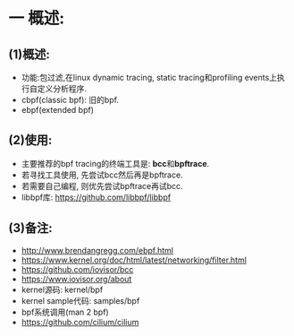 # 一 概述:
## (1)概述:
- 功能:包过滤,在linux dynamic tracing, static tracing和profiling events上执行自定义分析程序.
- cbpf(classic bpf): 旧的bpf.
- ebpf(extended bpf) 

## (2)使用:
- 主要推荐的bpf tracing的终端工具是: **bcc**和**bpftrace**.
- 若寻找工具使用, 先尝试bcc然后再是bpftrace.
- 若需要自己编程, 则优先尝试bpftrace再试bcc.
- libbpf库: https://github.com/libbpf/libbpf

## (3)备注:
- http://www.brendangregg.com/ebpf.html
- https://www.kernel.org/doc/html/latest/networking/filter.html
- https://github.com/iovisor/bcc
- https://www.iovisor.org/about
- kernel源码: kernel/bpf
- kernel sample代码: samples/bpf
- bpf系统调用(man 2 bpf)
- https://github.com/cilium/cilium
